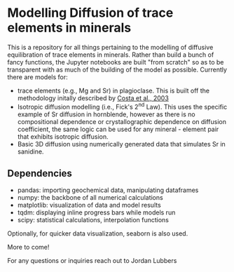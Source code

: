 # Modelling Diffusion of trace elements in minerals

This is a repository for all things pertaining to the modelling of diffusive equilibration of trace elements in minerals. Rather than build a bunch of fancy functions, the Jupyter notebooks are built "from scratch" so as to be transparent with as much of the building of the model as possible. Currently there are models for:

- trace elements (e.g., Mg and Sr) in plagioclase. This is built off the methodology initally described by [Costa et al., 2003](https://www.sciencedirect.com/science/article/pii/S0016703702013455)
- Isotropic diffusion modelling (i.e., Fick's 2<sup>nd</sup> Law). This uses the specific example of Sr diffusion in hornblende, however as there is no compositional dependence or crystallographic dependence on diffusion coefficient, the same logic can be used for any mineral - element pair that exhibits isotropic diffusion. 
- Basic 3D diffusion using numerically generated data that simulates Sr in sanidine. 

## Dependencies
- pandas: importing geochemical data, manipulating dataframes
- numpy: the backbone of all numerical calculations
- matplotlib: visualization of data and model results
- tqdm: displaying inline progress bars while models run
- scipy: statistical calculations, interpolation functions

Optionally, for quicker data visualization, seaborn is also used. 


More to come!

For any questions or inquiries reach out to Jordan Lubbers
